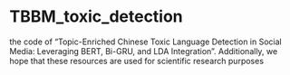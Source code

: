 # TBBM_toxic_detection
the code of “Topic-Enriched Chinese Toxic Language Detection in Social Media: Leveraging BERT, Bi-GRU, and LDA Integration”.
Additionally, we hope that these resources are used for scientific research purposes
